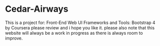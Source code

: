 # Cedar-Airways
This is a project for: Front-End Web UI Frameworks and Tools: Bootstrap 4 by Coursera
please review and i hope you like it.
please also note that this website will always be a work in progress as there is always room to improve.
